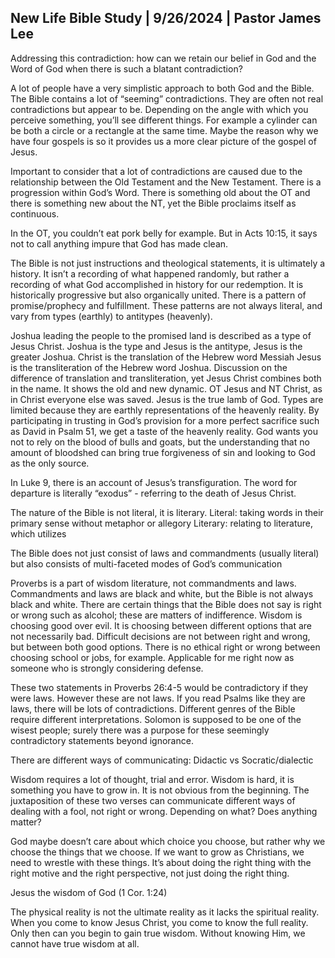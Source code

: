 ## New Life Bible Study | 9/26/2024 | Pastor James Lee

Addressing this contradiction: how can we retain our belief in God and the Word of God when there is such a blatant contradiction?

A lot of people have a very simplistic approach to both God and the Bible. The Bible contains a lot of “seeming” contradictions. They are often not real contradictions but appear to be. Depending on the angle with which you perceive something, you’ll see different things. For example a cylinder can be both a circle or a rectangle at the same time. Maybe the reason why we have four gospels is so it provides us a more clear picture of the gospel of Jesus. 

Important to consider that a lot of contradictions are caused due to the relationship between the Old Testament and the New Testament. There is a progression within God’s Word. There is something old about the OT and there is something new about the NT, yet the Bible proclaims itself as continuous.

In the OT, you couldn’t eat pork belly for example. But in Acts 10:15, it says not to call anything impure that God has made clean.

The Bible is not just instructions and theological statements, it is ultimately a history. It isn’t a recording of what happened randomly, but rather a recording of what God accomplished in history for our redemption. It is historically progressive but also organically united. There is a pattern of promise/prophecy and fulfillment. These patterns are not always literal, and vary from types (earthly) to antitypes (heavenly). 

Joshua leading the people to the promised land is described as a type of Jesus Christ. Joshua is the type and Jesus is the antitype, Jesus is the greater Joshua. Christ is the translation of the Hebrew word Messiah Jesus is the transliteration of the Hebrew word Joshua. Discussion on the difference of translation and transliteration, yet Jesus Christ combines both in the name. It shows the old and new dynamic. OT Jesus and NT Christ, as in Christ everyone else was saved. Jesus is the true lamb of God. Types are limited because they are earthly representations of the heavenly reality. By participating in trusting in God’s provision for a more perfect sacrifice such as David in Psalm 51, we get a taste of the heavenly reality. God wants you not to rely on the blood of bulls and goats, but the understanding that no amount of bloodshed can bring true forgiveness of sin and looking to God as the only source.

In Luke 9, there is an account of Jesus’s transfiguration. The word for departure is literally “exodus” - referring to the death of Jesus Christ.

The nature of the Bible is not literal, it is literary.
Literal: taking words in their primary sense without metaphor or allegory
Literary: relating to literature, which utilizes

The Bible does not just consist of laws and commandments (usually literal) but also consists of multi-faceted modes of God’s communication

Proverbs is a part of wisdom literature, not commandments and laws. Commandments and laws are black and white, but the Bible is not always black and white. There are certain things that the Bible does not say is right or wrong such as alcohol; these are matters of indifference. Wisdom is choosing good over evil. It is choosing between different options that are not necessarily bad. Difficult decisions are not between right and wrong, but between both good options. There is no ethical right or wrong between choosing school or jobs, for example. Applicable for me right now as someone who is strongly considering defense.

These two statements in Proverbs 26:4-5 would be contradictory if they were laws. However these are not laws. If you read Psalms like they are laws, there will be lots of contradictions. Different genres of the Bible require different interpretations. Solomon is supposed to be one of the wisest people; surely there was a purpose for these seemingly contradictory statements beyond ignorance.

There are different ways of communicating: 
Didactic vs Socratic/dialectic

Wisdom requires a lot of thought, trial and error. Wisdom is hard, it is something you have to grow in. It is not obvious from the beginning. The juxtaposition of these two verses can communicate different ways of dealing with a fool, not right or wrong. Depending on what? Does anything matter?

God maybe doesn’t care about which choice you choose, but rather why we choose the things that we choose. If we want to grow as Christians, we need to wrestle with these things. It’s about doing the right thing with the right motive and the right perspective, not just doing the right thing.

Jesus the wisdom of God (1 Cor. 1:24)

The physical reality is not the ultimate reality as it lacks the spiritual reality. When you come to know Jesus Christ, you come to know the full reality. Only then can you begin to gain true wisdom. Without knowing Him, we cannot have true wisdom at all.